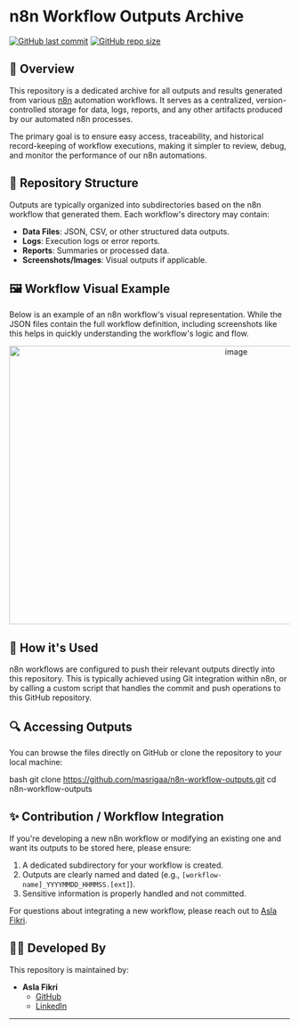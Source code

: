 # n8n Workflow Outputs Archive

[![GitHub last commit](https://img.shields.io/github/last-commit/masrigaa/n8n-Whatsapp-Chatbot-Using-waha?style=for-the-badge)](https://github.com/masrigaa/n8n-Whatsapp-Chatbot-Using-waha)
[![GitHub repo size](https://img.shields.io/github/repo-size/masrigaa/n8n-Whatsapp-Chatbot-Using-waha?style=for-the-badge)](https://github.com/masrigaa/n8n-Whatsapp-Chatbot-Using-waha)
## 📝 Overview

This repository is a dedicated archive for all outputs and results generated from various [n8n](https://n8n.io/) automation workflows. It serves as a centralized, version-controlled storage for data, logs, reports, and any other artifacts produced by our automated n8n processes.

The primary goal is to ensure easy access, traceability, and historical record-keeping of workflow executions, making it simpler to review, debug, and monitor the performance of our n8n automations.

## 📁 Repository Structure

Outputs are typically organized into subdirectories based on the n8n workflow that generated them. Each workflow's directory may contain:

-   **Data Files**: JSON, CSV, or other structured data outputs.
-   **Logs**: Execution logs or error reports.
-   **Reports**: Summaries or processed data.
-   **Screenshots/Images**: Visual outputs if applicable.

## 🖼️ Workflow Visual Example

Below is an example of an n8n workflow's visual representation. While the JSON files contain the full workflow definition, including screenshots like this helps in quickly understanding the workflow's logic and flow.

<p align="center">
  <img width="800" height="500" alt="image" src="https://cdn.discordapp.com/attachments/1011316700316192839/1409181632946241577/image.png?ex=68ac722a&is=68ab20aa&hm=e7cc611d51cff2a05c5765e0e19fab37709f41ec74a87a81b5022f2de57c12a9" />
</p>

## 🚀 How it's Used

n8n workflows are configured to push their relevant outputs directly into this repository. This is typically achieved using Git integration within n8n, or by calling a custom script that handles the commit and push operations to this GitHub repository.

## 🔍 Accessing Outputs

You can browse the files directly on GitHub or clone the repository to your local machine:

bash
git clone https://github.com/masrigaa/n8n-workflow-outputs.git
cd n8n-workflow-outputs


## ✨ Contribution / Workflow Integration

If you're developing a new n8n workflow or modifying an existing one and want its outputs to be stored here, please ensure:

1.  A dedicated subdirectory for your workflow is created.
2.  Outputs are clearly named and dated (e.g., `[workflow-name]_YYYYMMDD_HHMMSS.[ext]`).
3.  Sensitive information is properly handled and not committed.

For questions about integrating a new workflow, please reach out to [Asla Fikri](https://www.linkedin.com/in/aslamul-fikri-alfirdausi).

## 👨‍💻 Developed By

This repository is maintained by:

-   **Asla Fikri**
    -   [GitHub](https://github.com/masrigaa)
    -   [LinkedIn](https://www.linkedin.com/in/aslamul-fikri-alfirdausi)

---

